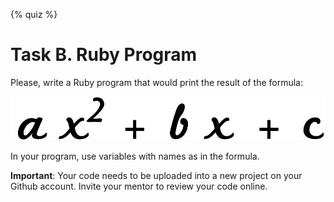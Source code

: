 {% quiz %}

# Task B. Ruby Program

Please, write a Ruby program that would print the result of the formula:

![./images/Task Formula](./images/formula.jpg)
           
In your program, use variables with names as in the formula.

**Important**: Your code needs to be uploaded into a new project on your Github account. Invite your mentor to review your code online.

